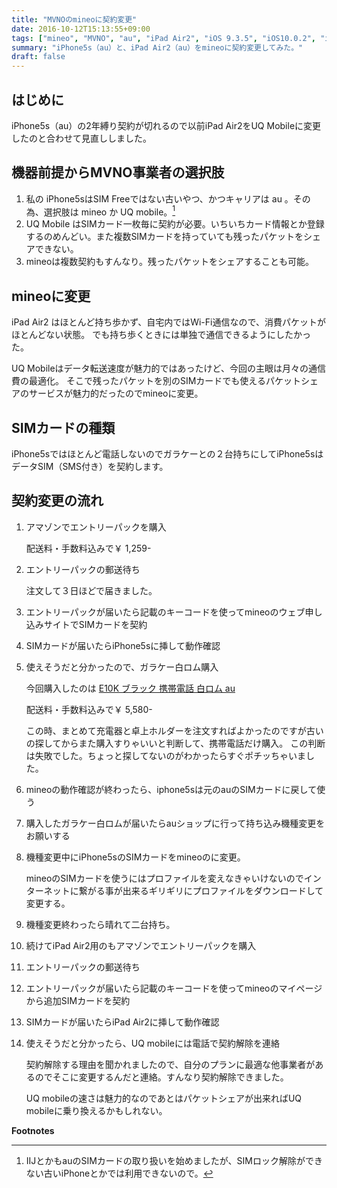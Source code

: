 ```yaml
---
title: "MVNOのmineoに契約変更"
date: 2016-10-12T15:13:55+09:00
tags: ["mineo", "MVNO", "au", "iPad Air2", "iOS 9.3.5", "iOS10.0.2", "iPhone5s","データSIM", "SMS", "白ロム", "E10K"]
summary: "iPhone5s（au）と、iPad Air2（au）をmineoに契約変更してみた。"
draft: false
---
```


はじめに
--------

iPhone5s（au）の2年縛り契約が切れるので以前iPad Air2をUQ Mobileに変更したのと合わせて見直ししました。

機器前提からMVNO事業者の選択肢
------------------------------

1.  私の iPhone5sはSIM Freeではない古いやつ、かつキャリアは au 。その為、選択肢は mineo か UQ mobile。[^1]
2.  UQ Mobile はSIMカード一枚毎に契約が必要。いちいちカード情報とか登録するのめんどい。また複数SIMカードを持っていても残ったパケットをシェアできない。
3.  mineoは複数契約もすんなり。残ったパケットをシェアすることも可能。

mineoに変更
-----------

iPad Air2 はほとんど持ち歩かず、自宅内ではWi-Fi通信なので、消費パケットがほとんどない状態。
でも持ち歩くときには単独で通信できるようにしたかった。

UQ Mobileはデータ転送速度が魅力的ではあったけど、今回の主眼は月々の通信費の最適化。
そこで残ったパケットを別のSIMカードでも使えるパケットシェアのサービスが魅力的だったのでmineoに変更。

SIMカードの種類
---------------

iPhone5sではほとんど電話しないのでガラケーとの２台持ちにしてiPhone5sはデータSIM（SMS付き）を契約します。

契約変更の流れ
--------------

1.  アマゾンでエントリーパックを購入

    配送料・手数料込みで￥ 1,259-

2.  エントリーパックの郵送待ち

    注文して３日ほどで届きました。

3.  エントリーパックが届いたら記載のキーコードを使ってmineoのウェブ申し込みサイトでSIMカードを契約

4.  SIMカードが届いたらiPhone5sに挿して動作確認

5.  使えそうだと分かったので、ガラケー白ロム購入

    今回購入したのは [E10K ブラック 携帯電話 白ロム
    au](https://www.amazon.co.jp/dp/B006QHNRME)

    配送料・手数料込みで￥ 5,580-

    この時、まとめて充電器と卓上ホルダーを注文すればよかったのですが古いの探してからまた購入すりゃいいと判断して、携帯電話だけ購入。
    この判断は失敗でした。ちょっと探してないのがわかったらすぐポチッちゃいました。

6.  mineoの動作確認が終わったら、iphone5sは元のauのSIMカードに戻して使う

7.  購入したガラケー白ロムが届いたらauショップに行って持ち込み機種変更をお願いする

8.  機種変更中にiPhone5sのSIMカードをmineoのに変更。

    mineoのSIMカードを使うにはプロファイルを変えなきゃいけないのでインターネットに繋がる事が出来るギリギリにプロファイルをダウンロードして変更する。

9.  機種変更終わったら晴れて二台持ち。

10. 続けてiPad Air2用のもアマゾンでエントリーパックを購入

11. エントリーパックの郵送待ち

12. エントリーパックが届いたら記載のキーコードを使ってmineoのマイページから追加SIMカードを契約

13. SIMカードが届いたらiPad Air2に挿して動作確認

14. 使えそうだと分かったら、UQ mobileには電話で契約解除を連絡

    契約解除する理由を聞かれましたので、自分のプランに最適な他事業者があるのでそこに変更するんだと連絡。すんなり契約解除できました。

    UQ mobileの速さは魅力的なのであとはパケットシェアが出来ればUQ mobileに乗り換えるかもしれない。

**Footnotes**

[^1]: IIJとかもauのSIMカードの取り扱いを始めましたが、SIMロック解除ができない古いiPhoneとかでは利用できないので。

